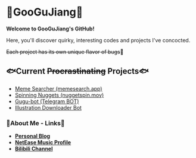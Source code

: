 # 🌟GooGuJiang🌟

**Welcome to GooGuJiang's GitHub!**

Here, you'll discover quirky, interesting codes and projects I've concocted.

~~Each project has its own unique flavor of bugs~~🤔

## 🐟Current ~~Procrastinating~~ Projects🐟

- [Meme Searcher (memesearch.app)](https://memesearch.app/)
- [Spinning Nuggets (nuggetspin.mov)](https://nuggetspin.mov/)
- [Gugu-bot (Telegram BOT)](https://github.com/GooGuJiang/Gugumoe-bot)
- [Illustration Downloader Bot](https://github.com/GooGuJiang/Gu-PicBot)

### 🔗About Me - Links🔗

- **[Personal Blog](https://www.gmoe.cc/)**
- **[NetEase Music Profile](https://music.163.com/#/artist?id=48984207)**
- **[Bilibili Channel](https://space.bilibili.com/21141864)**
